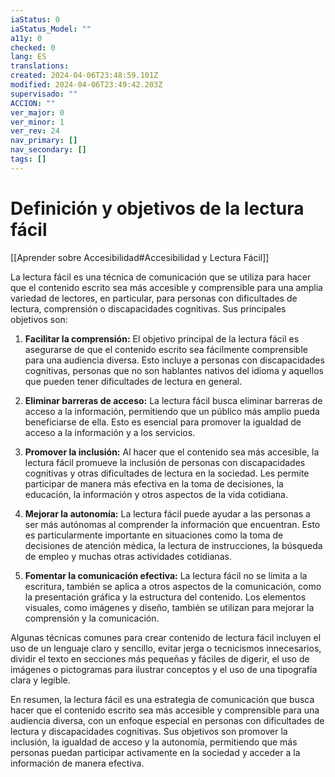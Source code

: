 ```yaml
---
iaStatus: 0
iaStatus_Model: ""
a11y: 0
checked: 0
lang: ES
translations: 
created: 2024-04-06T23:48:59.101Z
modified: 2024-04-06T23:49:42.203Z
supervisado: ""
ACCION: ""
ver_major: 0
ver_minor: 1
ver_rev: 24
nav_primary: []
nav_secondary: []
tags: []
---
```

# Definición y objetivos de la lectura fácil

[[Aprender sobre Accesibilidad#Accesibilidad y Lectura Fácil]]

La lectura fácil es una técnica de comunicación que se utiliza para hacer que el contenido escrito sea más accesible y comprensible para una amplia variedad de lectores, en particular, para personas con dificultades de lectura, comprensión o discapacidades cognitivas. Sus principales objetivos son:

1. **Facilitar la comprensión:** El objetivo principal de la lectura fácil es asegurarse de que el contenido escrito sea fácilmente comprensible para una audiencia diversa. Esto incluye a personas con discapacidades cognitivas, personas que no son hablantes nativos del idioma y aquellos que pueden tener dificultades de lectura en general.
    
2. **Eliminar barreras de acceso:** La lectura fácil busca eliminar barreras de acceso a la información, permitiendo que un público más amplio pueda beneficiarse de ella. Esto es esencial para promover la igualdad de acceso a la información y a los servicios.
    
3. **Promover la inclusión:** Al hacer que el contenido sea más accesible, la lectura fácil promueve la inclusión de personas con discapacidades cognitivas y otras dificultades de lectura en la sociedad. Les permite participar de manera más efectiva en la toma de decisiones, la educación, la información y otros aspectos de la vida cotidiana.
    
4. **Mejorar la autonomía:** La lectura fácil puede ayudar a las personas a ser más autónomas al comprender la información que encuentran. Esto es particularmente importante en situaciones como la toma de decisiones de atención médica, la lectura de instrucciones, la búsqueda de empleo y muchas otras actividades cotidianas.
    
5. **Fomentar la comunicación efectiva:** La lectura fácil no se limita a la escritura, también se aplica a otros aspectos de la comunicación, como la presentación gráfica y la estructura del contenido. Los elementos visuales, como imágenes y diseño, también se utilizan para mejorar la comprensión y la comunicación.
    

Algunas técnicas comunes para crear contenido de lectura fácil incluyen el uso de un lenguaje claro y sencillo, evitar jerga o tecnicismos innecesarios, dividir el texto en secciones más pequeñas y fáciles de digerir, el uso de imágenes o pictogramas para ilustrar conceptos y el uso de una tipografía clara y legible.

En resumen, la lectura fácil es una estrategia de comunicación que busca hacer que el contenido escrito sea más accesible y comprensible para una audiencia diversa, con un enfoque especial en personas con dificultades de lectura y discapacidades cognitivas. Sus objetivos son promover la inclusión, la igualdad de acceso y la autonomía, permitiendo que más personas puedan participar activamente en la sociedad y acceder a la información de manera efectiva.